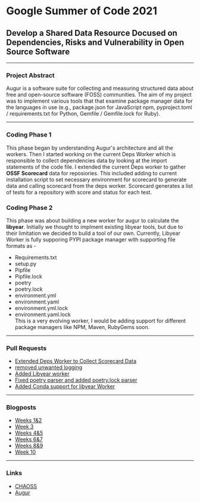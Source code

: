 # Google Summer of Code 2021 
## Develop a Shared Data Resource Docused on Dependencies, Risks and Vulnerability in Open Source Software
---
### Project Abstract
Augur is a software suite for collecting and measuring structured data about free and open-source software (FOSS) communities. The aim of my project was to implement various tools that that examine package manager data for the languages in use (e.g., package.json for JavaScript npm, pyproject.toml / requirements.txt for Python, Gemfile / Gemfile.lock for Ruby).

---
### Coding Phase 1 
This phase began by understanding Augur's architecture and all the workers. Then I started working on the current Deps Worker which is responsible to collect dependencies data by looking at the import statements of the code file. I extended the current Deps worker to gather **OSSF Scorecard** data for reposiories. This included adding to current installation script to set necessary environment for scorecard to generate data and calling scorecard from the deps worker. Scorecard generates a list of tests for a repository with score and status for each test.

### Coding Phase 2 
This phase was about building a new worker for augur to calculate the **libyear**. Initially we thought to implment existing libyear tools, but due to their limitation we decided to build a tool of our own. Currently, Libyear Worker is fully supporing PYPI package manager with supporting file formats as -

- Requirements.txt
- setup.py
- Pipfile
- Pipfile.lock
- poetry
- poetry.lock
- environment.yml
- environment.yaml
- environment.yml.lock
- environment.yaml.lock  
  This is a very evolving worker, I would be adding support for different package managers like NPM, Maven, RubyGems soon.
---
### Pull Requests
- [Extended Deps Worker to Collect Scorecard Data](https://github.com/chaoss/augur/pull/1307)
- [removed unwanted logging](https://github.com/chaoss/augur/pull/1334)
- [Added Libyear worker](https://github.com/chaoss/augur/pull/1428)
- [Fixed poetry parser and added poetry.lock parser](https://github.com/chaoss/augur/pull/1433)
- [Added Conda support for libyear Worker](https://github.com/chaoss/augur/pull/1437)
---
### Blogposts
- [Weeks 1&2](https://dhruvhsachdev.medium.com/gsoc21-chaoss-coding-period-week-1-2-158d11de8096)
- [Week 3](https://dhruvhsachdev.medium.com/gsoc21-chaoss-week-3-eacca81a3886)
- [Weeks 4&5](https://dhruvhsachdev.medium.com/gsoc21-chaoss-coding-period-week-4-5-fb5e80b96cc9)
- [Weeks 6&7](https://dhruvhsachdev.medium.com/gsoc21-chaoss-coding-period-week-6-7-4c3b3ac5173b)
- [Weeks 8&9](https://dhruvhsachdev.medium.com/gsoc21-chaoss-coding-period-week-8-9-f9455e55ee7a)
- [Week 10](https://dhruvhsachdev.medium.com/gsoc21-week-10-and-beyond-f0f0fd09d99c)

---
### Links
- [CHAOSS](https://chaoss.community)
- [Augur](https://github.com/chaoss/augur)



